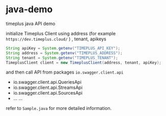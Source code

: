 # java-demo
timeplus java API demo

initialize Timeplus Client using address (for example `https://dev.timeplus.cloud/` ) , tenant, apikeys

```java
String apiKey = System.getenv("TIMEPLUS_API_KEY");
String address = System.getenv("TIMEPLUS_ADDRESS");
String tenant = System.getenv("TIMEPLUS_TENANT");
TimeplusClient client = new TimeplusClient(address, tenant, apiKey);
```

and then call API from packages `io.swagger.client.api`

- io.swagger.client.api.QueriesApi
- io.swagger.client.api.StreamsApi
- io.swagger.client.api.SourcesApi
- ... ...

refer to `Sample.java` for more detailed information.
